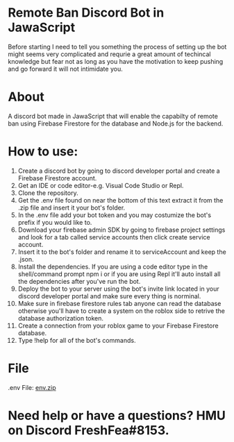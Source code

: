 # Remote Ban Discord Bot in JawaScript

Before starting I need to tell you something the process of setting up the bot might seems very complicated and requrie a great amount of techincal knowledge but fear not as long as you have the motivation to keep pushing and go forward it will not intimidate you.
# About

A discord bot made in JawaScript that will enable the capabilty of remote ban using Firebase Firestore for the database and Node.js for the backend.

# How to use:

1. Create a discord bot by going to discord developer portal and create a Firebase Firestore account.
2. Get an IDE or code editor-e.g. Visual Code Studio or Repl.
3. Clone the repository.
4. Get the .env file found on near the bottom of this text extract it from the .zip file and insert it your bot's folder.
5. In the .env file add your bot token and you may costumize the bot's prefix if you would like to.
6. Download your firebase admin SDK by going to firebase project settings and look for a tab called service accounts then click create service account.
7. Insert it to the bot's folder and rename it to serviceAccount and keep the .json.
8. Install the dependencies. If you are using a code editor type in the shell/command prompt npm i or if you are using Repl it'll auto install all the dependencies after you've run the bot.
9. Deploy the bot to your server using the bot's invite link located in your discord developer portal and make sure every thing is norminal.
10. Make sure in firebase firestore rules tab anyone can read the database otherwise you'll have to create a system on the roblox side to retrive the database authorization token.
11. Create a connection from your roblox game to your Firebase Firestore database.
12. Type !help for all  of the bot's commands.

# File

.env File: 
[env.zip](https://github.com/Atma1/remote-ban-discord-bot-in-jawascript/files/6277583/env.zip)


# Need help or have a questions? HMU on Discord FreshFea#8153.
